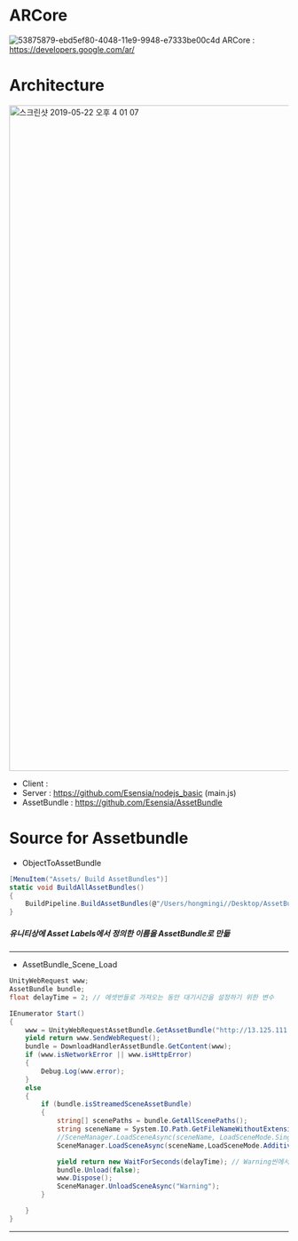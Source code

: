 # ARCore
![53875879-ebd5ef80-4048-11e9-9948-e7333be00c4d](https://user-images.githubusercontent.com/41403898/56416777-d6e9ae80-62cc-11e9-9a57-536e497fa02e.png)
ARCore : https://developers.google.com/ar/ <br>  

# Architecture
<img width="1199" alt="스크린샷 2019-05-22 오후 4 01 07" src="https://user-images.githubusercontent.com/41403898/58153863-23008800-7cab-11e9-9938-22c8fd124b8a.png">

* Client : <br>
* Server : https://github.com/Esensia/nodejs_basic (main.js) <br> 
* AssetBundle : https://github.com/Esensia/AssetBundle <br>

# Source for Assetbundle
* ObjectToAssetBundle
```C#
[MenuItem("Assets/ Build AssetBundles")]
static void BuildAllAssetBundles()
{
    BuildPipeline.BuildAssetBundles(@"/Users/hongmingi//Desktop/AssetBundle", BuildAssetBundleOptions.ChunkBasedCompression,BuildTarget.Android);
}
```
##### 유니티상에 Asset Labels에서 정의한 이름을 AssetBundle로 만듦 
***
* AssetBundle_Scene_Load
```C#
UnityWebRequest www;
AssetBundle bundle;
float delayTime = 2; // 에셋번들로 가져오는 동안 대기시간을 설정하기 위한 변수

IEnumerator Start()
{
    www = UnityWebRequestAssetBundle.GetAssetBundle("http://13.125.111.193/scene2and/scene_2");
    yield return www.SendWebRequest();
    bundle = DownloadHandlerAssetBundle.GetContent(www);
    if (www.isNetworkError || www.isHttpError)
    {
        Debug.Log(www.error);
    }
    else
    {
        if (bundle.isStreamedSceneAssetBundle)
        {
            string[] scenePaths = bundle.GetAllScenePaths();
            string sceneName = System.IO.Path.GetFileNameWithoutExtension(scenePaths[0]);
            //SceneManager.LoadSceneAsync(sceneName, LoadSceneMode.Single);
            SceneManager.LoadSceneAsync(sceneName,LoadSceneMode.Additive);

            yield return new WaitForSeconds(delayTime); // Warning씬에서 assetbundle unload후 씬도 unload 
            bundle.Unload(false);
            www.Dispose();
            SceneManager.UnloadSceneAsync("Warning");
        }

    }
}
```
***





